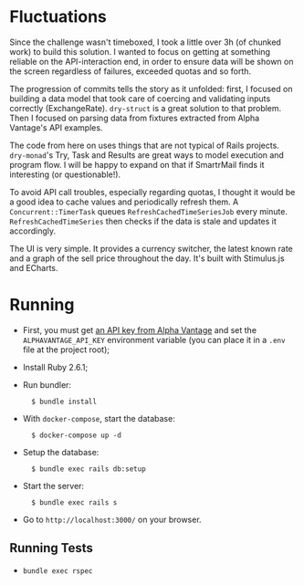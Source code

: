# Fluctuations

Since the challenge wasn't timeboxed, I took a little over 3h (of chunked work) to build this solution. I wanted to focus on getting at something reliable on the API-interaction end, in order to ensure data will be shown on the screen regardless of failures, exceeded quotas and so forth.

The progression of commits tells the story as it unfolded: first, I focused on building a data model that took care of coercing and validating inputs correctly (ExchangeRate). `dry-struct` is a great solution to that problem. Then I focused on parsing data from fixtures extracted from Alpha Vantage's API examples. 

The code from here on uses things that are not typical of Rails projects. `dry-monad`'s Try, Task and Results are great ways to model execution and program flow. I will be happy to expand on that if SmartrMail finds it interesting (or questionable!).

To avoid API call troubles, especially regarding quotas, I thought it would be a good idea to cache values and periodically refresh them. A `Concurrent::TimerTask` queues `RefreshCachedTimeSeriesJob` every minute. `RefreshCachedTimeSeries` then checks if the data is stale and updates it accordingly.

The UI is very simple. It provides a currency switcher, the latest known rate and a graph of the sell price throughout the day. It's built with Stimulus.js and ECharts.

# Running

- First, you must get [an API key from Alpha Vantage](https://www.alphavantage.co/support/#api-key) and set the `ALPHAVANTAGE_API_KEY` environment variable (you can place it in a `.env` file at the project root);

- Install Ruby 2.6.1;

- Run bundler:

        $ bundle install

- With `docker-compose`, start the database:

        $ docker-compose up -d
        
- Setup the database:

        $ bundle exec rails db:setup
        
- Start the server:

        $ bundle exec rails s

- Go to `http://localhost:3000/` on your browser.


## Running Tests

- `bundle exec rspec`
